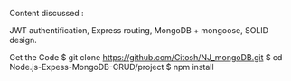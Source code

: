 Content discussed :

JWT authentification,
Express routing,
MongoDB + mongoose,
SOLID design.


Get the Code
$ git clone https://github.com/Citosh/NJ_mongoDB.git
$ cd Node.js-Expess-MongoDB-CRUD/project
$ npm install

